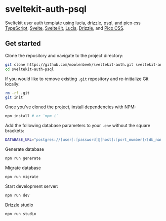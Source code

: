 # sveltekit-auth-psql

Sveltekit user auth template using lucia, drizzle, psql, and pico css
[TypeScript](https://www.typescriptlang.org/), [Svelte](https://svelte.dev), [SvelteKit](https://kit.svelte.dev), [Lucia](https://lucia-auth.com/), [Drizzle](https://orm.drizzle.team/), and [Pico CSS](https://picocss.com/).

## Get started

Clone the repository and navigate to the project directory:

```bash
git clone https://github.com/moolenbeek/sveltekit-auth.git sveltekit-auth-psql
cd sveltekit-auth-psql
```

If you would like to remove existing `.git` repository and re-initialize Git locally:

```bash
rm -rf .git
git init
```

Once you've cloned the project, install dependencies with NPM:

```bash
npm install # or `npm i`
```

Add the following database parameters to your `.env` without the square brackets:

```bash
DATABASE_URL="postgres://[user]:[password]@[host]:[port_number]/[db_name]"
```

Generate database

```bash
npm run generate
```

Migrate database

```bash
npm run migrate
```

Start development server:

```bash
npm run dev
```

Drizzle studio

```bash
npm run studio
```
